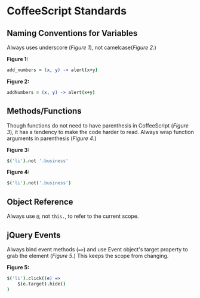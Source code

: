 # CoffeeScript Standards

## Naming Conventions for Variables

Always uses underscore (*Figure 1*), not camelcase(*Figure 2*.)

**Figure 1:**
```CoffeeScript
add_numbers = (x, y) -> alert(x+y)
```

**Figure 2:**
```CoffeeScript
addNumbers = (x, y) -> alert(x+y)
```

## Methods/Functions

Though functions do not need to have parenthesis in CoffeeScript (*Figure 3*), it has a tendency to make the code harder to read. Always wrap function arguments in parenthesis (*Figure 4*.)

**Figure 3:**
```CoffeeScript
$('li').not '.business'
```

**Figure 4:**
```CoffeeScript
$('li').not('.business')
```

## Object Reference

Always use `@`, not `this.`, to refer to the current scope.

## jQuery Events

Always bind event methods (`=>`) and use Event object's target property to grab the element (*Figure 5*.) This keeps the scope from changing.

**Figure 5:**
```CoffeeScript
$('li').click((e) =>
	$(e.target).hide()
)
```
